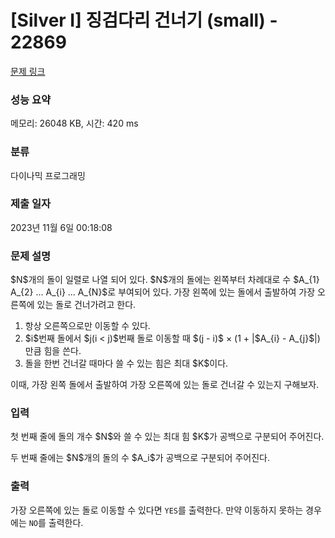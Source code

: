 # [Silver I] 징검다리 건너기 (small) - 22869 

[문제 링크](https://www.acmicpc.net/problem/22869) 

### 성능 요약

메모리: 26048 KB, 시간: 420 ms

### 분류

다이나믹 프로그래밍

### 제출 일자

2023년 11월 6일 00:18:08

### 문제 설명

<p>$N$개의 돌이 일렬로 나열 되어 있다. $N$개의 돌에는 왼쪽부터 차례대로 수 $A_{1} A_{2} ... A_{i} ... A_{N}$로 부여되어 있다. 가장 왼쪽에 있는 돌에서 출발하여 가장 오른쪽에 있는 돌로 건너가려고 한다.</p>

<ol>
	<li>항상 오른쪽으로만 이동할 수 있다.</li>
	<li>$i$번째 돌에서 $j(i < j)$번째 돌로 이동할 때 $(j - i)$ × (1 + |$A_{i} - A_{j}$|) 만큼 힘을 쓴다.</li>
	<li>돌을 한번 건너갈 때마다 쓸 수 있는 힘은 최대 $K$이다.</li>
</ol>

<p>이때, 가장 왼쪽 돌에서 출발하여 가장 오른쪽에 있는 돌로 건너갈 수 있는지 구해보자.</p>

### 입력 

 <p>첫 번째 줄에 돌의 개수 $N$와 쓸 수 있는 최대 힘 $K$가 공백으로 구분되어 주어진다.</p>

<p>두 번째 줄에는 $N$개의 돌의 수 $A_i$가 공백으로 구분되어 주어진다.</p>

### 출력 

 <p>가장 오른쪽에 있는 돌로 이동할 수 있다면 <code>YES</code>를 출력한다. 만약 이동하지 못하는 경우에는 <code>NO</code>를 출력한다.</p>

